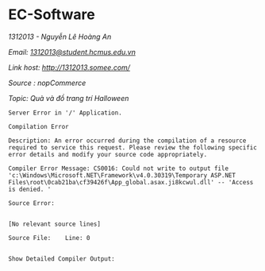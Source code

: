 # EC-Software

*1312013 - Nguyễn Lê Hoàng An*

*Email: 1312013@student.hcmus.edu.vn*

*Link host: http://1312013.somee.com/*

*Source : nopCommerce*

*Topic: Quà và đồ trang trí Halloween*

    Server Error in '/' Application.

    Compilation Error

    Description: An error occurred during the compilation of a resource required to service this request. Please review the following specific error details and modify your source code appropriately. 

    Compiler Error Message: CS0016: Could not write to output file 'c:\Windows\Microsoft.NET\Framework\v4.0.30319\Temporary ASP.NET Files\root\0cab21ba\cf39426f\App_global.asax.ji8kcwul.dll' -- 'Access is denied. '

    Source Error:


    [No relevant source lines]

    Source File:    Line: 0 


    Show Detailed Compiler Output:
